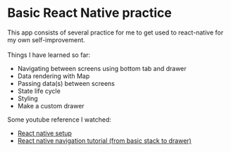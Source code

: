 # Basic React Native practice
This app consists of several practice for me to get used to react-native for my
own self-improvement.
<br>
<br>
Things I have learned so far:
- Navigating between screens using bottom tab and drawer
- Data rendering with Map
- Passing data(s) between screens
- State life cycle
- Styling
- Make a custom drawer

Some youtube reference I watched:
- [React native setup](https://youtu.be/4j_m_T0u8xU)
- [React native navigation tutorial (from basic stack to drawer)](https://youtu.be/a9jSyZXYGn8?list=PLQWFhX-gwJbmmqcP-9zMXBaxQbGKfIJY2)
